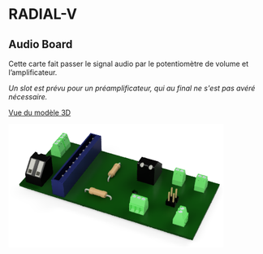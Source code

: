 # RADIAL-V
## Audio Board

Cette carte fait passer le signal audio par le potentiomètre de volume et l’amplificateur.

*Un slot est prévu pour un préamplificateur, qui au final ne s'est pas avéré nécessaire.*

[Vue du modèle 3D](Radial-V-Audio-Board.stl)

![Vue de la carte](Radial-V-Audio-Board.png)

